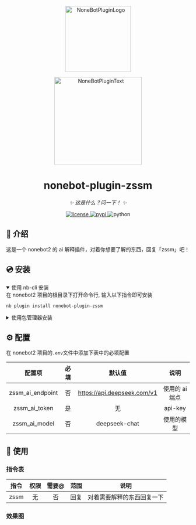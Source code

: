 <div align="center">
  <a href="https://v2.nonebot.dev/store"><img src="https://github.com/A-kirami/nonebot-plugin-template/blob/resources/nbp_logo.png" width="180" height="180" alt="NoneBotPluginLogo"></a>
  <br>
  <p><img src="https://github.com/A-kirami/nonebot-plugin-template/blob/resources/NoneBotPlugin.svg" width="240" alt="NoneBotPluginText"></p>
</div>

<div align="center">

# nonebot-plugin-zssm

_✨ 这是什么？问一下！ ✨_


<a href="./LICENSE">
    <img src="https://img.shields.io/github/license/owner/nonebot-plugin-zssm.svg" alt="license">
</a>
<a href="https://pypi.python.org/pypi/nonebot-plugin-zssm">
    <img src="https://img.shields.io/pypi/v/nonebot-plugin-zssm.svg" alt="pypi">
</a>
<img src="https://img.shields.io/badge/python-3.12+-blue.svg" alt="python">

</div>

## 📖 介绍

这是一个 nonebot2 的 ai 解释插件，对着你想要了解的东西，回复「zssm」吧！

## 💿 安装

<details open>
<summary>使用 nb-cli 安装</summary>
在 nonebot2 项目的根目录下打开命令行, 输入以下指令即可安装

    nb plugin install nonebot-plugin-zssm

</details>

<details>
<summary>使用包管理器安装</summary>
在 nonebot2 项目的插件目录下, 打开命令行, 根据你使用的包管理器, 输入相应的安装命令

<details>
<summary>pip</summary>

    pip install nonebot-plugin-zssm
</details>
<details>
<summary>pdm</summary>

    pdm add nonebot-plugin-zssm
</details>
<details>
<summary>poetry</summary>

    poetry add nonebot-plugin-zssm
</details>
<details>
<summary>conda</summary>

    conda install nonebot-plugin-zssm
</details>

打开 nonebot2 项目根目录下的 `pyproject.toml` 文件, 在 `[tool.nonebot]` 部分追加写入

    plugins = ["nonebot_plugin_zssm"]

</details>

## ⚙️ 配置

在 nonebot2 项目的`.env`文件中添加下表中的必填配置

| 配置项 | 必填 | 默认值 | 说明 |
|:-----:|:----:|:----:|:----:|
| zssm_ai_endpoint | 否 | https://api.deepseek.com/v1 | 使用的 ai 端点 |
| zssm_ai_token | 是 | 无 | api-key |
| zssm_ai_model | 否 | deepseek-chat | 使用的模型 |

## 🎉 使用
### 指令表
| 指令 | 权限 | 需要@ | 范围 | 说明 |
|:-----:|:----:|:----:|:----:|:----:|
| zssm | 无 | 否 | 回复 | 对着需要解释的东西回复一下 |

### 效果图
